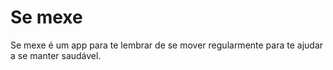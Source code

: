 # Se mexe

Se mexe é um app para te lembrar de se mover regularmente para te ajudar a se manter saudável.
